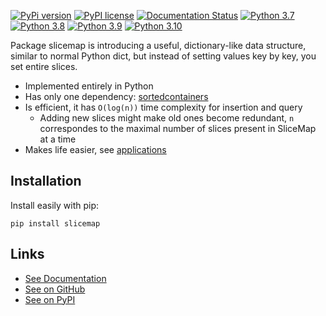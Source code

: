 [//]: # (To get badges go to https://shields.io/ and use https://pypi.org/pypi/slicemap/json as data url. Query fields using dot as the separator.)

[![PyPi version](https://img.shields.io/badge/dynamic/json?label=latest&query=info.version&url=https%3A%2F%2Fpypi.org%2Fpypi%2Fslicemap%2Fjson)](https://pypi.org/project/slicemap)
[![PyPI license](https://img.shields.io/badge/dynamic/json?label=license&query=info.license&url=https%3A%2F%2Fpypi.org%2Fpypi%2Fslicemap%2Fjson)](https://pypi.org/project/slicemap/)
[![Documentation Status](https://readthedocs.org/projects/slicemap/badge/?version=latest)](https://slicemap.readthedocs.io/en/latest/?badge=latest)
[![Python 3.7](https://github.com/gahaalt/slicemap/actions/workflows/python37.yaml/badge.svg)](https://github.com/gahaalt/slicemap/actions/workflows/python37.yaml)
[![Python 3.8](https://github.com/gahaalt/slicemap/actions/workflows/python38.yaml/badge.svg)](https://github.com/gahaalt/slicemap/actions/workflows/python38.yaml)
[![Python 3.9](https://github.com/gahaalt/slicemap/actions/workflows/python39.yaml/badge.svg)](https://github.com/gahaalt/slicemap/actions/workflows/python39.yaml)
[![Python 3.10](https://github.com/gahaalt/slicemap/actions/workflows/python310.yml/badge.svg)](https://github.com/gahaalt/slicemap/actions/workflows/python310.yml)

Package slicemap is introducing a useful, dictionary-like data structure,
similar to normal Python dict, but instead of setting values key by key, you set entire slices.

* Implemented entirely in Python
* Has only one dependency: [sortedcontainers](https://grantjenks.com/docs/sortedcontainers/)
* Is efficient, it has `O(log(n))` time complexity for insertion and query
    * Adding new slices might make old ones become redundant, `n` correspondes to the maximal number of slices present in SliceMap at a time
* Makes life easier, see [applications](https://gahaalt.github.io/slicemap/applications/)

## Installation

Install easily with pip:

```
pip install slicemap
```

## Links

* [See Documentation](https://slicemap.readthedocs.io/)
* [See on GitHub](https://github.com/gahaalt/slicemap/)
* [See on PyPI](https://pypi.org/project/slicemap/)
